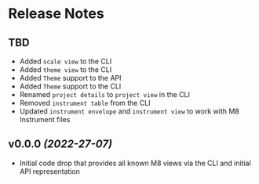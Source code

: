# Release Notes

## TBD

* Added `scale view` to the CLI
* Added `theme view` to the CLI
* Added `Theme` support to the API
* Added `Theme` support to the CLI
* Renamed `project details` to `project view` in the CLI
* Removed `instrument table` from the CLI
* Updated `instrument envelope` and `instrument view` to work with M8 Instrument files

## v0.0.0 _(2022-27-07)_

* Initial code drop that provides all known M8 views via the CLI and initial API representation
